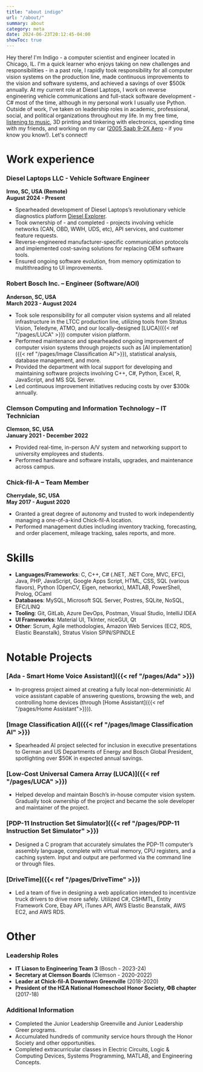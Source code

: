 ```yaml
---
title: "about indigo"
url: "/about/"
summary: about
category: meta
date: 2024-06-23T20:12:45-04:00
showToc: true
---
```


Hey there! I'm Indigo - a computer scientist and engineer located in Chicago, IL. I'm a quick learner who enjoys taking on new challenges and responsibilities - in a past role, I rapidly took responsibility for all computer vision systems on the production line, made continuous improvements to the vision and software systems, and achieved a savings of over $500k annually. At my current role at Diesel Laptops, I work on reverse engineering vehicle communications and full-stack software development - C# most of the time, although in my personal work I usually use Python. Outside of work, I've taken on leadership roles in academic, professional, social, and political organizations throughout my life. In my free time, [listening to music](https://open.spotify.com/playlist/656lQkm7XFtA2iW0l984Ya?si=e5cac729d762427f), 3D printing and tinkering with electronics, spending time with my friends, and working on my car ([2005 Saab 9-2X Aero](https://www.caranddriver.com/reviews/a15133083/2005-saab-9-2x-aero-road-test/) - if you know you know!). Let's connect!

# Work experience
### Diesel Laptops LLC - Vehicle Software Engineer
**Irmo, SC, USA (Remote)**  
**August 2024 - Present**
- Spearheaded development of Diesel Laptops’s revolutionary vehicle diagnostics platform [Diesel Explorer](https://www.diesellaptops.com/products/diesel-explorer).
- Took ownership of - and completed - projects involving vehicle networks (CAN, OBD, WWH, UDS, etc), API services, and customer feature requests.
- Reverse-engineered manufacturer-specific communication protocols and implemented cost-saving solutions for replacing OEM software tools.
- Ensured ongoing software evolution, from memory optimization to multithreading to UI improvements.


### Robert Bosch Inc. – Engineer (Software/AOI)
**Anderson, SC, USA**  
**March 2023 - August 2024**
- Took sole responsibility for all computer vision systems and all related infrastructure in the LTCC production line, utilizing tools from Stratus Vision, Teledyne, ATMO, and our locally-designed [LUCA]({{< ref "/pages/LUCA" >}}) computer vision platform.
- Performed maintenance and spearheaded ongoing improvement of computer vision systems through projects such as [AI implementation]({{< ref "/pages/Image Classification AI">}}), statistical analysis, database management, and more.
- Provided the department with local support for developing and maintaining software projects involving C++, C#, Python, Excel, R, JavaScript, and MS SQL Server.
- Led continuous improvement initiatives reducing costs by over $300k annually.

### Clemson Computing and Information Technology – IT Technician
**Clemson, SC, USA**  
**January 2021 - December 2022**
- Provided real-time, in-person A/V system and networking support to university employees and students.
- Performed hardware and software installs, upgrades, and maintenance across campus.

### Chick-fil-A – Team Member
**Cherrydale, SC, USA**  
**May 2017 - August 2020**
- Granted a great degree of autonomy and trusted to work independently managing a one-of-a-kind Chick-fil-A location.
- Performed management duties including inventory tracking, forecasting, and order placement, mileage tracking, sales reports, and more.

# Skills
- **Languages/Frameworks**: C, C++, C# (.NET, .NET Core, MVC, EFC), Java, PHP, JavaScript, Google Apps Script, HTML, CSS, SQL (various flavors), Python (OpenCV, Eigen, networkx), MATLAB, PowerShell, Prolog, OCaml
- **Databases**: MySQL, Microsoft SQL Server, Postres, SQLite, NoSQL, EFC/LINQ
- **Tooling**: Git, GitLab, Azure DevOps, Postman, Visual Studio, IntelliJ IDEA
- **UI Frameworks**: Material UI, TkInter, niceGUI, Qt
- **Other**: Scrum, Agile methodologies, Amazon Web Services (EC2, RDS, Elastic Beanstalk), Stratus Vision SPIN/SPINDLE

# Notable Projects

### [Ada - Smart Home Voice Assistant]({{< ref "/pages/Ada" >}})
- In-progress project aimed at creating a fully local non-deterministic AI voice assistant capable of answering questions, browsing the web, and controlling home devices (through [Home Assistant]({{< ref "/pages/Home Assistant">}})).

### [Image Classification AI]({{< ref "/pages/Image Classification AI" >}})
- Spearheaded AI project selected for inclusion in executive presentations to German and US Departments of Energy and Bosch Global President, spotlighting over $50K in expected annual savings.

### [Low-Cost Universal Camera Array (LUCA)]({{< ref "/pages/LUCA" >}})
- Helped develop and maintain Bosch’s in-house computer vision system. Gradually took ownership of the project and became the sole developer and maintainer of the project.

### [PDP-11 Instruction Set Simulator]({{< ref "/pages/PDP-11 Instruction Set Simulator" >}})
- Designed a C program that accurately simulates the PDP-11 computer’s assembly language, complete with virtual memory, CPU registers, and a caching system. Input and output are performed via the command line or through files.

### [DriveTime]({{< ref "/pages/DriveTime" >}})
- Led a team of five in designing a web application intended to incentivize truck drivers to drive more safely. Utilized C#, CSHMTL, Entity Framework Core, Ebay API, iTunes API, AWS Elastic Beanstalk, AWS EC2, and AWS RDS.


# Other

### Leadership Roles
- **IT Liason to Engineering Team 3** (Bosch - 2023-24)
- **Secretary at Clemson Boards** (Clemson - 2020-2022)
- **Leader at Chick-fil-A Downtown Greenville** (2018-2020)
- **President of the ΗΣΑ National Homeschool Honor Society, ΦΒ chapter** (2017-18)

### Additional Information

- Completed the Junior Leadership Greenville and Junior Leadership Greer programs.
- Accumulated hundreds of community service hours through the Honor Society and other opportunities.
- Completed extracurricular classes in Electric Circuits, Logic & Computing Devices, Systems Programming, MATLAB, and Engineering Concepts.
